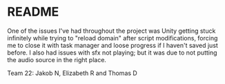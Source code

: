 # README
One of the issues I've had throughout the project was Unity getting stuck infinitely while trying to "reload domain" after script modifications, forcing me to close it with task manager and loose progress if I haven't saved just before. I also had issues with sfx not playing; but it was due to not putting the audio source in the right place.

Team 22: 
Jakob N, Elizabeth R and Thomas D





